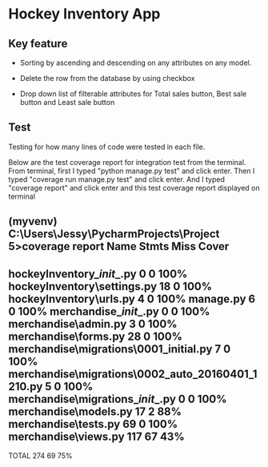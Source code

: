 # Hockey Inventory App


## Key feature

- Sorting by ascending and descending on any attributes on any model.

- Delete the row from the database by using checkbox

- Drop down list of filterable attributes for Total sales button, Best sale button and Least sale button


## Test

 Testing for how many lines of code were tested in each file.

 Below are the test coverage report for integration test from the terminal.
 From terminal, first I typed "python manage.py test" and click enter.
 Then I typed "coverage run manage.py test" and click enter.
 And I typed "coverage report" and click enter and this test coverage report displayed on terminal
 

(myvenv) C:\Users\Jessy\PycharmProjects\Project 5>coverage report
Name                                                Stmts   Miss  Cover
-----------------------------------------------------------------------
hockeyInventory\__init__.py                             0      0   100%
hockeyInventory\settings.py                            18      0   100%
hockeyInventory\urls.py                                 4      0   100%
manage.py                                               6      0   100%
merchandise\__init__.py                                 0      0   100%
merchandise\admin.py                                    3      0   100%
merchandise\forms.py                                   28      0   100%
merchandise\migrations\0001_initial.py                  7      0   100%
merchandise\migrations\0002_auto_20160401_1210.py       5      0   100%
merchandise\migrations\__init__.py                      0      0   100%
merchandise\models.py                                  17      2    88%
merchandise\tests.py                                   69      0   100%
merchandise\views.py                                  117     67    43%
-----------------------------------------------------------------------
TOTAL                                                 274     69    75%


